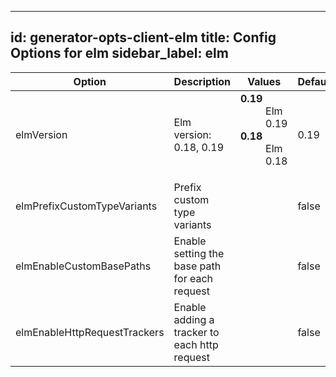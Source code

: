 
---
id: generator-opts-client-elm
title: Config Options for elm
sidebar_label: elm
---

| Option | Description | Values | Default |
| ------ | ----------- | ------ | ------- |
|elmVersion|Elm version: 0.18, 0.19|<dl><dt>**0.19**</dt><dd>Elm 0.19</dd><dt>**0.18**</dt><dd>Elm 0.18</dd><dl>|0.19|
|elmPrefixCustomTypeVariants|Prefix custom type variants| |false|
|elmEnableCustomBasePaths|Enable setting the base path for each request| |false|
|elmEnableHttpRequestTrackers|Enable adding a tracker to each http request| |false|
